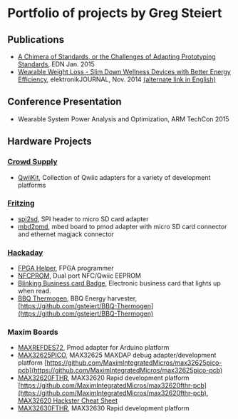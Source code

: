 # Portfolio of projects by Greg Steiert

## Publications

* [A Chimera of Standards, or the Challenges of Adapting Prototyping Standards](https://www.edn.com/design/analog/4438443/A-Chimera-of-Standards--or-the-Challenges-of-Adapting-Prototyping-Standards), EDN Jan. 2015
* [Wearable Weight Loss - Slim Down Wellness Devices with Better Energy Efficiency](https://www.elektronikjournal.de/wp-content/uploads/sites/8/2014/11/eJL_2014_07_Internet-PDF_gepr.pdf), elektronikJOURNAL, Nov. 2014 [(alternate link in English)](https://www.maximintegrated.com/en/app-notes/index.mvp/id/5949)

## Conference Presentation

* Wearable System Power Analysis and Optimization, ARM TechCon 2015

## Hardware Projects

### [Crowd Supply](https://www.crowdsupply.com/steiert-solutions)

* [QwiiKit](https://www.crowdsupply.com/steiert-solutions/qwiikit), Collection of Qwiic adapters for a variety of development platforms

### [Fritzing](http://fritzing.org/profiles/gsteiert/)

* [spi2sd](http://fritzing.org/projects/spi2sd), SPI header to micro SD card adapter
* [mbd2pmd](http://fritzing.org/projects/mbd2pmd), mbed board to pmod adapter with micro SD card connector and ethernet magjack connector

### [Hackaday](https://hackaday.io/gsteiert)

* [FPGA Helper](https://hackaday.io/project/160254-fpga-helper), FPGA programmer
* [NFCPROM](https://hackaday.io/project/160582-qwiic-nfcprom), Dual port NFC/Qwiic EEPROM
* [Blinking Business card Badge](https://hackaday.io/project/160590-blinking-business-card-badge-b3), Electronic business card that lights up when read.
* [BBQ Thermogen](https://hackaday.io/project/159095-bbq-thermogen), BBQ Energy harvester, [https://github.com/gsteiert/BBQ-Thermogen](https://github.com/gsteiert/BBQ-Thermogen)

### Maxim Boards

* [MAXREFDES72](https://www.maximintegrated.com/en/design/reference-design-center/system-board/5878.html), Pmod adapter for Arduino platform
* [MAX32625PICO](https://www.maximintegrated.com/en/products/microcontrollers/MAX32625PICO.html), MAX32625 MAXDAP debug adapter/development platform [https://github.com/MaximIntegratedMicros/max32625pico-pcb](https://github.com/MaximIntegratedMicros/max32625pico-pcb)
* [MAX32620FTHR](https://www.maximintegrated.com/en/products/microcontrollers/MAX32620FTHR.html), MAX32620 Rapid development platform [https://github.com/MaximIntegratedMicros/max32620fthr-pcb](https://github.com/MaximIntegratedMicros/max32620fthr-pcb), [MAX32620 Hackster Cheat Sheet](https://www.hackster.io/switches/max32620fthr-cheat-sheet-aee102)
* [MAX32630FTHR](https://www.maximintegrated.com/en/products/microcontrollers/MAX32630FTHR.html), MAX32630 Rapid development platform
